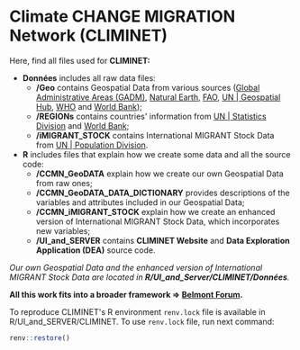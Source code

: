 # Climate CHANGE MIGRATION Network (CLIMINET)

Here, find all files used for **CLIMINET:**

- **Données** includes all raw data files:
  - **/Geo** contains Geospatial Data from various sources ([Global Administrative Areas (GADM)](https://gadm.org/download_world.html), [Natural Earth](https://www.naturalearthdata.com/), [FAO](https://data.apps.fao.org/map/catalog/srv/eng/catalog.search#/home), [UN | Geospatial Hub](https://geoservices.un.org/webapps/geohub/), [WHO](https://gis-who.hub.arcgis.com/) and [World Bank](https://datacatalog.worldbank.org/search/dataset/0038272/World-Bank-Official-Boundaries));
  - **/REGIONs** contains countries' information from [UN | Statistics Division](https://unstats.un.org/unsd/methodology/m49/) and [World Bank](https://datahelpdesk.worldbank.org/knowledgebase/articles/906519-world-bank-country-and-lending-groups);
  - **/iMIGRANT_STOCK** contains International MIGRANT Stock Data from [UN | Population Division](https://www.un.org/development/desa/pd/content/international-migrant-stock).
- **R** includes files that explain how we create some data and all the source code:
  - **/CCMN_GeoDATA** explain how we create our own Geospatial Data from raw ones;
  - **/CCMN_GeoDATA_DATA_DICTIONARY** provides descriptions of the variables and attributes included in our Geospatial Data;
  - **/CCMN_iMIGRANT_STOCK** explain how we create an enhanced version of International MIGRANT Stock Data, which incorporates new variables;
  - **/UI_and_SERVER** contains **CLIMINET Website** and **Data Exploration Application (DEA)** source code.

*Our own Geospatial Data and the enhanced version of International MIGRANT Stock Data are located in **R/UI_and_Server/CLIMINET/Données**.*

**All this work fits into a broader framework &#8658; [Belmont Forum](https://www.belmontforum.org/archives/projects/international-migration-climate-change-and-network-effects-a-worldwide-study).**

To reproduce CLIMINET's R environment `renv.lock` file is available in R/UI_and_SERVER/CLIMINET. To use `renv.lock` file, run next command:
   ```r
   renv::restore()
   ```
